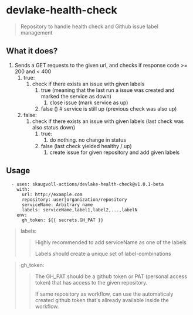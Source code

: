 # devlake-health-check

> Repository to handle health check and Github issue label management

## What it does?

1. Sends a GET requests to the given url, and checks if response code >= 200 and < 400
   1. true:
      1. check if there exists an issue with given labels
         1. true (meaning that the last run a issue was created and marked the service as down)
            1. close issue (mark service as up)
         2. false () # service is still up (previous check was also up)
   2. false:
      1. check if there exists an issue with given labels (last check was also status down)
         1. true:
            1. do nothing. no change in status
         2. false (last check yielded healthy / up)
            1. create issue for given repository and add given labels

## Usage

```
  - uses: skaugvoll-actions/devlake-health-check@v1.0.1-beta
    with:
      url: http://example.com
      repository: user|organization/repository
      serviceName: Arbitrary name
      labels: serviceName,label1,label2,...,labelN
    env:
      gh_token: ${{ secrets.GH_PAT }}
```

> labels:
>
> > Highly recommended to add serviceName as one of the labels
> >
> > Labels should create a unique set of label-combinations

> gh_token:
>
> > The GH_PAT should be a github token or PAT (personal access token) that has access to the given repository.
> >
> > If same repository as workflow, can use the automaticaly created github token that's allready available inside the workflow.
